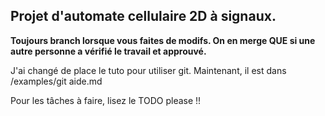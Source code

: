 ## Projet d'automate cellulaire 2D à signaux.

 **Toujours branch lorsque vous faites de modifs. On en merge QUE si une autre personne a vérifié le travail et approuvé.**

J'ai changé de place le tuto pour utiliser git. Maintenant, il est dans /examples/git aide.md

Pour les tâches à faire, lisez le TODO please !!
